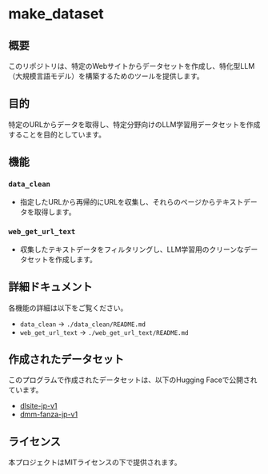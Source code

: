 # make_dataset

## 概要
このリポジトリは、特定のWebサイトからデータセットを作成し、特化型LLM（大規模言語モデル）を構築するためのツールを提供します。

## 目的
特定のURLからデータを取得し、特定分野向けのLLM学習用データセットを作成することを目的としています。

## 機能

### `data_clean`
- 指定したURLから再帰的にURLを収集し、それらのページからテキストデータを取得します。

### `web_get_url_text`
- 収集したテキストデータをフィルタリングし、LLM学習用のクリーンなデータセットを作成します。

## 詳細ドキュメント
各機能の詳細は以下をご覧ください。

- `data_clean` → `./data_clean/README.md`
- `web_get_url_text` → `./web_get_url_text/README.md`

## 作成されたデータセット
このプログラムで作成されたデータセットは、以下のHugging Faceで公開されています。
- [dlsite-jp-v1](https://huggingface.co/datasets/puwaer/dlsite-jp-v1)
- [dmm-fanza-jp-v1](https://huggingface.co/datasets/puwaer/dmm-fanza-jp-v1)

## ライセンス
本プロジェクトはMITライセンスの下で提供されます。




